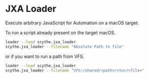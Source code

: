 # JXA Loader

Execute arbitrary JavaScript for Automation on a macOS target. 

To run a script already present on the target macOS. 
```bash
loader --load scythe.jxa_loader
scythe.jxa_loader --filename "Absolute Path to file"
```
or if you want to run a path from VFS. 
```bash
loader --load scythe.jxa_loader
scythe.jxa_loader --filename "VFS:/shared/<path>/<to>/<file>"
```
